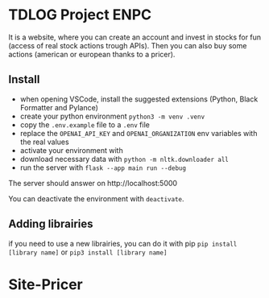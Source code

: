 # TDLOG Project ENPC

It is a website, where you can create an account and invest in stocks for fun (access of real stock actions trough APIs). Then you can also buy some actions (american or european thanks to a pricer).

## Install

- when opening VSCode, install the suggested extensions (Python, Black Formatter and Pylance)
- create your python environment `python3 -m venv .venv`
- copy the `.env.example` file to a `.env` file
- replace the `OPENAI_API_KEY` and `OPENAI_ORGANIZATION` env variables with the real values
- activate your environment with `  `
- download necessary data with `python -m nltk.downloader all`
- run the server with `flask --app main run --debug`

The server should answer on http://localhost:5000

You can deactivate the environment with `deactivate`.

## Adding librairies

if you need to use a new librairies, you can do it with pip
`pip install [library name]` or `pip3 install [library name]`
# Site-Pricer
